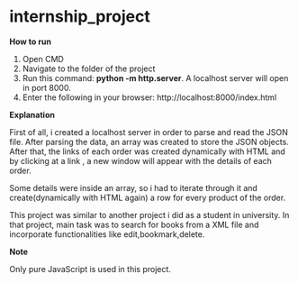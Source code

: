 # internship_project

<b>How to run</b>

1) Open CMD
2) Navigate to the folder of the project
3) Run this command: <b>python -m http.server</b>. A localhost server will open in port 8000.
4) Enter the following in your browser: http://localhost:8000/index.html

<b>Explanation</b>

First of all, i created a localhost server in order to parse and read the JSON file. After parsing the data, an array was created to store the JSON objects.
After that, the links of each order was created dynamically with HTML and by clicking at a link , a new window will appear with the details of each order.

Some details were inside an array, so i had to iterate through it and create(dynamically with HTML again) a row for every product of the order. 

This project was similar to another project i did as a student in university. In that project, main task was to search for books from a XML file and incorporate functionalities like edit,bookmark,delete.

<b>Note</b>

Only pure JavaScript is used in this project.

